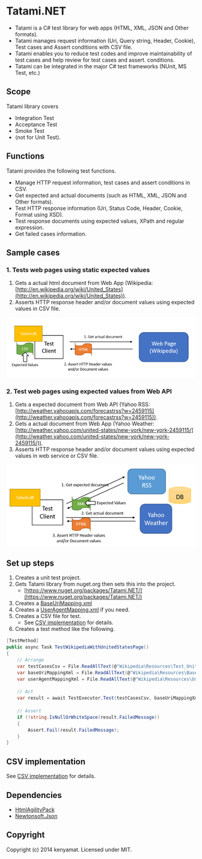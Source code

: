 # Tatami.NET
* Tatami is a C# test library for web apps (HTML, XML, JSON and Other formats). 
* Tatami manages request information (Uri, Query string, Header, Cookie), Test cases and Assert conditions with CSV file.
* Tatami enables you to reduce test codes and improve maintainability of test cases and help review for test cases and assert. conditions.
* Tatami can be integrated in the major C# test frameworks (NUnit, MS Test, etc.)

## Scope 
Tatami library covers
* Integration Test
* Acceptance Test
* Smoke Test
* (not for Unit Test).

## Functions
Tatami provides the following test functions.
* Manage HTTP request information, test cases and assert conditions in CSV.
* Get expected and actual documents (such as HTML, XML, JSON and Other formats).
* Test HTTP response information (Uri, Status Code, Header, Cookie, Format using XSD).
* Test response documents using expected values, XPath and regular expression.
* Get failed cases information.  

## Sample cases
### 1. Tests web pages using static expected values
1. Gets a actual html document from Web App (Wikipedia: [http://en.wikipedia.org/wiki/United_States](http://en.wikipedia.org/wiki/United_States)).      
1. Asserts HTTP response header and/or document values using expected values in CSV file.

![sample1](docs/imgs/sample1.png)

### 2. Test web pages using expected values from Web API
1. Gets a expected document from Web API (Yahoo RSS: [http://weather.yahooapis.com/forecastrss?w=2459115](http://weather.yahooapis.com/forecastrss?w=2459115)). 
1. Gets a actual document from Web App (Yahoo Weather: [http://weather.yahoo.com/united-states/new-york/new-york-2459115/](http://weather.yahoo.com/united-states/new-york/new-york-2459115/)). 
1. Asserts HTTP response header and/or document values using expected values in web service or CSV file.

![sample1](docs/imgs/sample2.png)

## Set up steps
1. Creates a unit test project.
1. Gets Tatami library from nuget.org then sets this into the project.
	* [https://www.nuget.org/packages/Tatami.NET/](https://www.nuget.org/packages/Tatami.NET/)
1. Creates a [BaseUriMapping.xml](samples/SampleTest/Wikipedia/Resources/BaseUriMapping.xml)
1. Creates a [UserAgentMapping.xml](samples/SampleTest/Wikipedia/Resources/BaseUriMapping.xml) if you need.
1. Creates a CSV file for test.
	* See [CSV implementation][] for details.
1. Creates a test method like the following.

```Test.cs
[TestMethod]
public async Task TestWikipediaWithUnitedStatesPage()
{
    // Arrange
    var testCasesCsv = File.ReadAllText(@"Wikipedia\Resources\Test_United_States.csv");
    var baseUriMappingXml = File.ReadAllText(@"Wikipedia\Resources\BaseUriMapping.xml");
    var userAgentMappingXml = File.ReadAllText(@"Wikipedia\Resources\UserAgentMapping.xml");

    // Act
    var result = await TestExecutor.Test(testCasesCsv, baseUriMappingXml, userAgentMappingXml);

    // Assert
    if (!string.IsNullOrWhiteSpace(result.FailedMessage))
    {
        Assert.Fail(result.FailedMessage);
    }
}
```

## CSV implementation
See [CSV implementation][] for details.

## Dependencies
* [HtmlAgilityPack](http://htmlagilitypack.codeplex.com/)
* [Newtonsoft.Json](http://james.newtonking.com/json)

## Copyright
Copyright (c) 2014 kenyamat. Licensed under MIT.

[CSV implementation]: docs/csv_implementation.md
